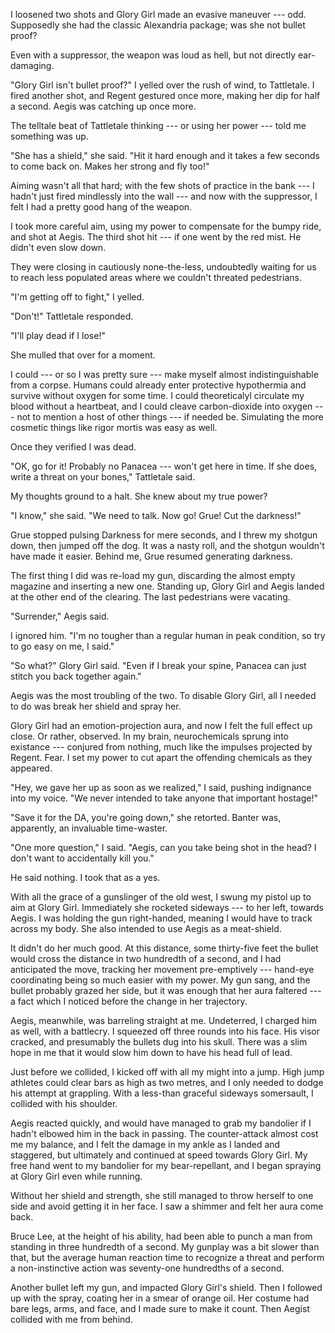 I loosened two shots and Glory Girl made an evasive maneuver
--- odd. Supposedly she had the classic Alexandria package; was she
not bullet proof?

Even with a suppressor, the weapon was loud as hell, but not directly
ear-damaging.

"Glory Girl isn't bullet proof?" I yelled over the rush of wind, to
Tattletale. I fired another shot, and Regent gestured once more, making 
her dip for half a second. Aegis was catching up once more.

The telltale beat of Tattletale thinking --- or using her power ---
told me something was up.

"She has a shield," she said. "Hit it hard enough and it takes a few
seconds to come back on. Makes her strong and fly too!"

Aiming wasn't all that hard; with the few shots of practice in the bank --- I hadn't
just fired mindlessly into the wall --- and now with the suppressor, I felt I had a pretty good
hang of the weapon.

I took more careful aim, using my power to compensate for the bumpy ride, and shot at Aegis. The
third shot hit --- if one went by the red mist. He didn't even slow down.

They were closing in cautiously none-the-less, undoubtedly waiting for us to reach less populated
areas where we couldn't threated pedestrians.

"I'm getting off to fight," I yelled.

"Don't!" Tattletale responded.

"I'll play dead if I lose!"

She mulled that over for a moment.

I could --- or so I was pretty sure --- make myself almost indistinguishable from a corpse.
Humans could already enter protective hypothermia and survive without oxygen for some time.
I could theoreticalyl circulate my blood without a heartbeat, and I could cleave carbon-dioxide
into oxygen --- not to mention a host of other things --- if needed be. Simulating the more
cosmetic things like rigor mortis was easy as well.

Once they verified I was dead.

"OK, go for it! Probably no Panacea --- won't get here in time. If she does, write a threat
on your bones," Tattletale said.

My thoughts ground to a halt. She knew about my true power?

"I know," she said. "We need to talk. Now go! Grue! Cut the darkness!"

Grue stopped pulsing Darkness for mere seconds, and I threw my shotgun down, then
jumped off the dog. It was a nasty roll, and the shotgun wouldn't have made it easier.
Behind me, Grue resumed generating darkness.

The first thing I did was re-load my gun, discarding the almost empty magazine and
inserting a new one. Standing up, Glory Girl and Aegis landed at the other end
of the clearing. The last pedestrians were vacating.

"Surrender," Aegis said.

I ignored him. "I'm no tougher than a regular human in peak condition, so try to go easy on me,
I said."

"So what?" Glory Girl said. "Even if I break your spine, Panacea can just stitch you back together
again."

Aegis was the most troubling of the two. To disable Glory Girl, all I needed to do was break her
shield and spray her.

Glory Girl had an emotion-projection aura, and now I felt the full effect up close. Or rather, observed.
In my brain, neurochemicals sprung into existance --- conjured from nothing, much like the impulses
projected by Regent. Fear. I set my power to cut apart the offending chemicals as they appeared.

"Hey, we gave her up as soon as we realized," I said, pushing indignance into my voice. "We never
intended to take anyone that important hostage!"

"Save it for the DA, you're going down," she retorted. Banter was, apparently, an invaluable time-waster.

"One more question," I said. "Aegis, can you take being shot in the head? I don't want to accidentally
kill you."

He said nothing. I took that as a yes.

With all the grace of a gunslinger of the old west, I swung my pistol up to aim at Glory Girl.
Immediately she rocketed sideways --- to her left, towards Aegis. I was holding the gun right-handed,
meaning I would have to track across my body. She also intended to use Aegis as a meat-shield.

It didn't do her much good. At this distance, some thirty-five feet the bullet would cross the distance
in two hundredth of a second, and I had anticipated the move, tracking her movement pre-emptively ---
hand-eye coordinating being so much easier with my power. My gun
sang, and the bullet probably grazed her side, but it was enough that her aura faltered --- a fact which
I noticed before the change in her trajectory.

Aegis, meanwhile, was barreling straight at me. Undeterred, I charged him as well, with a battlecry.
I squeezed off three rounds into his face. His visor cracked, and presumably
the bullets dug into his skull. There was a slim hope in me that it would slow
him down to have his head full of lead.

Just before we collided, I kicked off with all my might into a jump. High jump athletes could clear bars
as high as two metres, and I only needed to dodge his attempt at grappling. With a less-than graceful
sideways somersault, I collided with his shoulder.

Aegis reacted quickly, and would have managed to grab my bandolier if I hadn't elbowed him in the back
in passing. The counter-attack almost cost me my balance, and I felt the damage in my ankle as I landed and
staggered, but ultimately and continued at speed towards Glory Girl. My free hand went to my bandolier
for my bear-repellant, and I began spraying at Glory Girl even while running.

Without her shield and strength, she still managed to throw herself to one side and avoid getting it
in her face. I saw a shimmer and felt her aura come back.

Bruce Lee, at the height of his ability, had been able to punch a man from standing in three hundredth
of a second. My gunplay was a bit slower than that, but the average human reaction time to recognize
a threat and perform a non-instinctive action was seventy-one hundredths of a second.

Another bullet left my gun, and impacted Glory Girl's shield. Then I followed up with the spray, coating
her in a smear of orange oil. Her costume had bare legs, arms, and face, and I made sure to make it count.
Then Aegist collided with me from behind.
